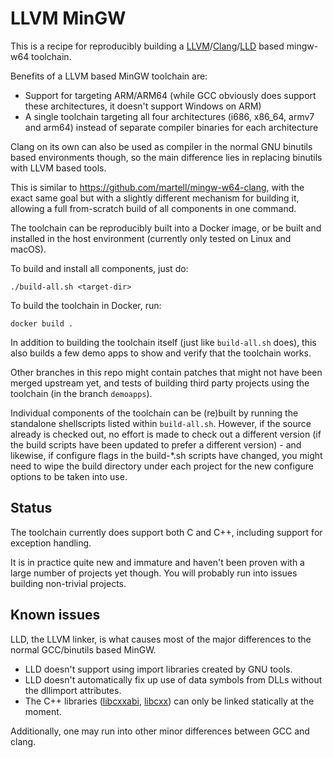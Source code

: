 LLVM MinGW
==========

This is a recipe for reproducibly building a
[LLVM](https://llvm.org)/[Clang](https://clang.llvm.org/)/[LLD](https://lld.llvm.org/)
based mingw-w64 toolchain.

Benefits of a LLVM based MinGW toolchain are:
- Support for targeting ARM/ARM64 (while GCC obviously does support
  these architectures, it doesn't support Windows on ARM)
- A single toolchain targeting all four architectures (i686, x86_64,
  armv7 and arm64) instead of separate compiler binaries for each
  architecture

Clang on its own can also be used as compiler in the normal GNU binutils
based environments though, so the main difference lies in replacing
binutils with LLVM based tools.

This is similar to https://github.com/martell/mingw-w64-clang, with
the exact same goal but with a slightly different mechanism for
building it, allowing a full from-scratch build of all components
in one command.

The toolchain can be reproducibly built into a Docker image, or be
built and installed in the host environment (currently only tested
on Linux and macOS).

To build and install all components, just do:

    ./build-all.sh <target-dir>

To build the toolchain in Docker, run:

    docker build .

In addition to building the toolchain itself (just like `build-all.sh` does),
this also builds a few demo apps to show and verify that the toolchain works.

Other branches in this repo might contain patches that might not have been
merged upstream yet, and tests of building third party projects using
the toolchain (in the branch `demoapps`).

Individual components of the toolchain can be (re)built by running
the standalone shellscripts listed within `build-all.sh`. However, if
the source already is checked out, no effort is made to check out a
different version (if the build scripts have been updated to prefer
a different version) - and likewise, if configure flags in the build-*.sh
scripts have changed, you might need to wipe the build directory under
each project for the new configure options to be taken into use.



Status
------

The toolchain currently does support both C and C++, including support
for exception handling.

It is in practice quite new and immature and haven't been proven with a
large number of projects yet though. You will probably run into issues
building non-trivial projects.


Known issues
------------

LLD, the LLVM linker, is what causes most of the major differences to the
normal GCC/binutils based MinGW.

- LLD doesn't support using import libraries created by GNU tools.
- LLD doesn't automatically fix up use of data symbols from DLLs without
  the dllimport attributes.
- The C++ libraries ([libcxxabi](http://libcxxabi.llvm.org/), [libcxx](http://libcxx.llvm.org/)) can only be linked statically
  at the moment.

Additionally, one may run into other minor differences between GCC and clang.
